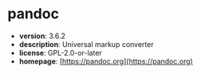 # pandoc

- **version**: 3.6.2
- **description**: Universal markup converter
- **license**: GPL-2.0-or-later
- **homepage**: [https://pandoc.org](https://pandoc.org)

